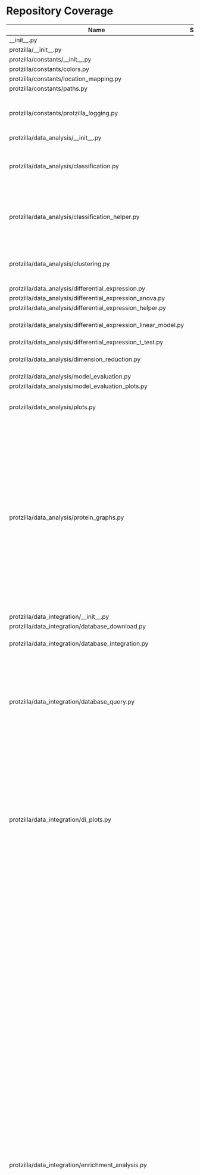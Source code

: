 # Repository Coverage



| Name                                                                |    Stmts |     Miss |   Branch |   BrPart |   Cover |   Missing |
|-------------------------------------------------------------------- | -------: | -------: | -------: | -------: | ------: | --------: |
| \_\_init\_\_.py                                                     |        0 |        0 |        0 |        0 |    100% |           |
| protzilla/\_\_init\_\_.py                                           |        0 |        0 |        0 |        0 |    100% |           |
| protzilla/constants/\_\_init\_\_.py                                 |        0 |        0 |        0 |        0 |    100% |           |
| protzilla/constants/colors.py                                       |        2 |        0 |        0 |        0 |    100% |           |
| protzilla/constants/location\_mapping.py                            |        7 |        0 |        2 |        0 |    100% |           |
| protzilla/constants/paths.py                                        |        8 |        0 |        0 |        0 |    100% |           |
| protzilla/constants/protzilla\_logging.py                           |       42 |       10 |       10 |        0 |     62% |46-47, 50-51, 54-55, 58-59, 62-63 |
| protzilla/data\_analysis/\_\_init\_\_.py                            |        0 |        0 |        0 |        0 |    100% |           |
| protzilla/data\_analysis/classification.py                          |       65 |       32 |       12 |        4 |     48% |33-52, 54, 56-66, 67->exit, 263-313 |
| protzilla/data\_analysis/classification\_helper.py                  |       80 |       15 |       40 |        5 |     73% |41, 81-82, 103-114, 131, 166-169 |
| protzilla/data\_analysis/clustering.py                              |       69 |       11 |        6 |        2 |     83% |141, 365-380, 384-388 |
| protzilla/data\_analysis/differential\_expression.py                |        7 |        3 |        0 |        0 |     57% |      9-11 |
| protzilla/data\_analysis/differential\_expression\_anova.py         |       31 |        1 |        8 |        1 |     95% |        92 |
| protzilla/data\_analysis/differential\_expression\_helper.py        |        7 |        1 |        2 |        1 |     78% |        22 |
| protzilla/data\_analysis/differential\_expression\_linear\_model.py |       47 |        6 |       12 |        3 |     85% |56-57, 59-60, 85-87 |
| protzilla/data\_analysis/differential\_expression\_t\_test.py       |       59 |        0 |       18 |        0 |    100% |           |
| protzilla/data\_analysis/dimension\_reduction.py                    |       33 |        4 |       10 |        2 |     86% |67-72, 100, 179 |
| protzilla/data\_analysis/model\_evaluation.py                       |       10 |        0 |        0 |        0 |    100% |           |
| protzilla/data\_analysis/model\_evaluation\_plots.py                |       18 |        0 |        0 |        0 |    100% |           |
| protzilla/data\_analysis/plots.py                                   |       77 |        3 |       36 |        4 |     94% |59, 68->70, 113, 258 |
| protzilla/data\_analysis/protein\_graphs.py                         |      409 |       46 |      196 |       15 |     89% |32-40, 63-92, 148, 173-174, 188, 319-321, 330-332, 350-351, 400, 425-429, 473, 487, 556, 587, 594, 795, 853->852, 857-860 |
| protzilla/data\_integration/\_\_init\_\_.py                         |        0 |        0 |        0 |        0 |    100% |           |
| protzilla/data\_integration/database\_download.py                   |       63 |       63 |       28 |        0 |      0% |     1-116 |
| protzilla/data\_integration/database\_integration.py                |       58 |       10 |       32 |        1 |     86% |73, 101-113 |
| protzilla/data\_integration/database\_query.py                      |       99 |       38 |       46 |        4 |     60% |26-70, 74-76, 80, 86-93, 119->118, 131-136, 137->144, 145-148 |
| protzilla/data\_integration/di\_plots.py                            |      124 |       21 |       58 |       11 |     82% |77, 106->109, 110, 176-177, 180-181, 183, 186-187, 215-217, 237-242, 295-296, 299, 373 |
| protzilla/data\_integration/enrichment\_analysis.py                 |      327 |       87 |      158 |       38 |     72% |23-24, 48->50, 177-178, 193->199, 203->209, 210-212, 214, 221, 250-254, 276-280, 328, 391-394, 409-410, 425-426, 530-533, 542-544, 548->562, 553, 555, 568-569, 581-591, 593->603, 595-596, 598-601, 603->616, 613-614, 617-627, 630-631, 647, 728-729, 738-739, 752-753, 755-756, 758-761, 765-766, 768-771, 784, 802-803, 815-816, 819-820, 830-833 |
| protzilla/data\_integration/enrichment\_analysis\_gsea.py           |      132 |        4 |       54 |        6 |     95% |155, 158, 220->224, 385, 388, 457->461 |
| protzilla/data\_integration/enrichment\_analysis\_helper.py         |       73 |        6 |       42 |        2 |     93% |137-139, 145, 150-151 |
| protzilla/data\_preprocessing/\_\_init\_\_.py                       |        0 |        0 |        0 |        0 |    100% |           |
| protzilla/data\_preprocessing/filter\_proteins.py                   |       17 |        2 |        4 |        1 |     76% |     53-54 |
| protzilla/data\_preprocessing/filter\_samples.py                    |       35 |        0 |        4 |        0 |    100% |           |
| protzilla/data\_preprocessing/imputation.py                         |      115 |        1 |       22 |        3 |     97% |144, 492->503, 513->519 |
| protzilla/data\_preprocessing/normalisation.py                      |       98 |        1 |       22 |        2 |     98% |248->259, 260 |
| protzilla/data\_preprocessing/outlier\_detection.py                 |       67 |        3 |       12 |        4 |     89% |176, 193, 248, 249->exit |
| protzilla/data\_preprocessing/peptide\_filter.py                    |       16 |        2 |        4 |        1 |     75% |     50-51 |
| protzilla/data\_preprocessing/plots.py                              |       98 |       12 |       21 |        5 |     86% |164->179, 234, 246-247, 282, 293, 394-418 |
| protzilla/data\_preprocessing/plots\_helper.py                      |       17 |       14 |        6 |        0 |     13% |     15-47 |
| protzilla/data\_preprocessing/transformation.py                     |       21 |        2 |        8 |        3 |     83% |33, 42->51, 52 |
| protzilla/history.py                                                |      134 |       11 |       60 |        7 |     91% |39, 113, 120, 130, 176-180, 222, 229 |
| protzilla/importing/\_\_init\_\_.py                                 |        0 |        0 |        0 |        0 |    100% |           |
| protzilla/importing/metadata\_import.py                             |       64 |       21 |       28 |        7 |     63% |28-38, 45-47, 61, 88-95, 110, 118, 123-132, 162-163 |
| protzilla/importing/ms\_data\_import.py                             |      110 |       22 |       52 |        4 |     77% |17-18, 32-33, 56-57, 90-91, 221-239 |
| protzilla/importing/peptide\_import.py                              |       22 |        2 |        2 |        0 |     92% |     15-16 |
| protzilla/run.py                                                    |      282 |       30 |      114 |       10 |     85% |75-81, 85-91, 149->160, 181, 183, 200->198, 236, 239, 283-284, 316-319, 362, 395, 399-402, 421, 433->406 |
| protzilla/run\_helper.py                                            |       64 |       24 |       50 |        6 |     58% |24, 35, 42, 51-72, 78, 87 |
| protzilla/runner.py                                                 |       89 |        4 |       38 |        3 |     94% |115, 124, 156-157 |
| protzilla/utilities/\_\_init\_\_.py                                 |        1 |        0 |        0 |        0 |    100% |           |
| protzilla/utilities/clustergram.py                                  |      375 |       99 |      194 |       55 |     67% |82, 97, 99, 106, 150-151, 153, 155, 161->164, 164->171, 190, 205, 209, 213, 217, 227, 231-236, 241->243, 244, 246, 248, 252->254, 254->258, 259-270, 273, 275, 277-296, 315-318, 321->323, 328->330, 331, 383-384, 386-387, 402-403, 405-406, 474->480, 486, 503, 523, 526->549, 531->534, 568->574, 574->587, 662->667, 675->679, 696, 698, 728-735, 744-757, 767-771, 825->842, 842->862, 894->902, 902->911, 929-941, 944-956, 982-998, 1012-1028 |
| protzilla/utilities/dunn\_score.py                                  |       10 |        6 |        6 |        0 |     25% | 25, 41-48 |
| protzilla/utilities/transform\_dfs.py                               |       25 |        0 |        9 |        0 |    100% |           |
| protzilla/utilities/utilities.py                                    |       35 |        4 |       10 |        2 |     87% |26-27, 68, 79 |
| protzilla/workflow\_helper.py                                       |       52 |        0 |       34 |        0 |    100% |           |
| runner\_cli.py                                                      |       21 |        5 |        2 |        1 |     74% | 55-58, 62 |
| ui/\_\_init\_\_.py                                                  |        0 |        0 |        0 |        0 |    100% |           |
| ui/\_\_main\_\_.py                                                  |       11 |       11 |        2 |        0 |      0% |      2-21 |
| ui/main/\_\_init\_\_.py                                             |        0 |        0 |        0 |        0 |    100% |           |
| ui/main/asgi.py                                                     |        4 |        4 |        0 |        0 |      0% |     10-16 |
| ui/main/settings.py                                                 |       28 |        0 |        2 |        1 |     97% |    24->32 |
| ui/main/upload\_handler.py                                          |       37 |       37 |        2 |        0 |      0% |      1-73 |
| ui/main/urls.py                                                     |        4 |        4 |        0 |        0 |      0% |     16-21 |
| ui/main/views.py                                                    |       76 |       76 |       32 |        0 |      0% |     1-115 |
| ui/main/wsgi.py                                                     |        4 |        4 |        0 |        0 |      0% |     10-16 |
| ui/manage.py                                                        |       14 |       14 |        2 |        0 |      0% |      2-24 |
| ui/runs/\_\_init\_\_.py                                             |        0 |        0 |        0 |        0 |    100% |           |
| ui/runs/apps.py                                                     |        4 |        4 |        0 |        0 |      0% |       1-6 |
| ui/runs/fields.py                                                   |      116 |       98 |       66 |        0 |     10% |32-43, 67-95, 121-131, 148-150, 180-191, 210-215, 238-316, 336-347 |
| ui/runs/migrations/\_\_init\_\_.py                                  |        0 |        0 |        0 |        0 |    100% |           |
| ui/runs/templatetags/\_\_init\_\_.py                                |        0 |        0 |        0 |        0 |    100% |           |
| ui/runs/templatetags/id\_tags.py                                    |       10 |       10 |        4 |        0 |      0% |      1-13 |
| ui/runs/urls.py                                                     |        4 |        4 |        0 |        0 |      0% |       1-6 |
| ui/runs/utilities/\_\_init\_\_.py                                   |        0 |        0 |        0 |        0 |    100% |           |
| ui/runs/utilities/alert.py                                          |        2 |        1 |        0 |        0 |     50% |         2 |
| ui/runs/views.py                                                    |      320 |      264 |      112 |        0 |     13% |55, 80-119, 159-175, 206-227, 247-375, 388-395, 409-411, 426-428, 443-445, 460-469, 484-491, 506-514, 530-557, 575-604, 620-622, 638-639, 686-688, 704-719, 727-757, 776-791, 797-833 |
| ui/runs/views\_helper.py                                            |       52 |        9 |       22 |        4 |     80% |14->16, 20, 33, 36-42 |
|                                                           **TOTAL** | **4301** | **1166** | **1716** |  **218** | **70%** |           |


## Setup coverage badge

Below are examples of the badges you can use in your main branch `README` file.

### Direct image

[![Coverage badge](https://github.com/cschlaffner/PROTzilla2/raw/python-coverage-comment-action-data/badge.svg)](https://github.com/cschlaffner/PROTzilla2/tree/python-coverage-comment-action-data)

This is the one to use if your repository is private or if you don't want to customize anything.



## What is that?

This branch is part of the
[python-coverage-comment-action](https://github.com/marketplace/actions/python-coverage-comment)
GitHub Action. All the files in this branch are automatically generated and may be
overwritten at any moment.